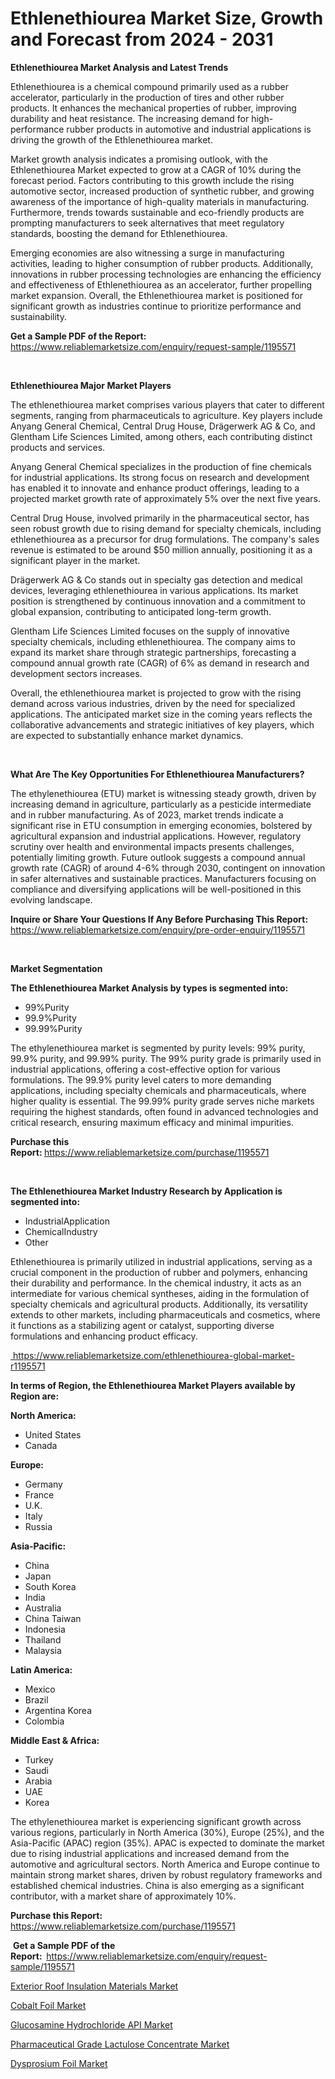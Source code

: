 <p><h1>Ethlenethiourea Market Size, Growth and Forecast from 2024 - 2031</h1></p><p><strong>Ethlenethiourea Market Analysis and Latest Trends</strong></p>
<p><p>Ethlenethiourea is a chemical compound primarily used as a rubber accelerator, particularly in the production of tires and other rubber products. It enhances the mechanical properties of rubber, improving durability and heat resistance. The increasing demand for high-performance rubber products in automotive and industrial applications is driving the growth of the Ethlenethiourea market.</p><p>Market growth analysis indicates a promising outlook, with the Ethlenethiourea Market expected to grow at a CAGR of 10% during the forecast period. Factors contributing to this growth include the rising automotive sector, increased production of synthetic rubber, and growing awareness of the importance of high-quality materials in manufacturing. Furthermore, trends towards sustainable and eco-friendly products are prompting manufacturers to seek alternatives that meet regulatory standards, boosting the demand for Ethlenethiourea.</p><p>Emerging economies are also witnessing a surge in manufacturing activities, leading to higher consumption of rubber products. Additionally, innovations in rubber processing technologies are enhancing the efficiency and effectiveness of Ethlenethiourea as an accelerator, further propelling market expansion. Overall, the Ethlenethiourea market is positioned for significant growth as industries continue to prioritize performance and sustainability.</p></p>
<p><strong>Get a Sample PDF of the Report:&nbsp;</strong> <a href="https://www.reliablemarketsize.com/enquiry/request-sample/1195571?utm_campaign=1143&utm_medium=2&utm_source=Github&utm_content=ia&utm_term=06122024&utm_id=ethlenethiourea">https://www.reliablemarketsize.com/enquiry/request-sample/1195571</a></p>
<p>&nbsp;</p>
<p><strong>Ethlenethiourea Major Market Players</strong></p>
<p><p>The ethlenethiourea market comprises various players that cater to different segments, ranging from pharmaceuticals to agriculture. Key players include Anyang General Chemical, Central Drug House, Drägerwerk AG & Co, and Glentham Life Sciences Limited, among others, each contributing distinct products and services.</p><p>Anyang General Chemical specializes in the production of fine chemicals for industrial applications. Its strong focus on research and development has enabled it to innovate and enhance product offerings, leading to a projected market growth rate of approximately 5% over the next five years.</p><p>Central Drug House, involved primarily in the pharmaceutical sector, has seen robust growth due to rising demand for specialty chemicals, including ethlenethiourea as a precursor for drug formulations. The company's sales revenue is estimated to be around $50 million annually, positioning it as a significant player in the market.</p><p>Drägerwerk AG & Co stands out in specialty gas detection and medical devices, leveraging ethlenethiourea in various applications. Its market position is strengthened by continuous innovation and a commitment to global expansion, contributing to anticipated long-term growth.</p><p>Glentham Life Sciences Limited focuses on the supply of innovative specialty chemicals, including ethlenethiourea. The company aims to expand its market share through strategic partnerships, forecasting a compound annual growth rate (CAGR) of 6% as demand in research and development sectors increases.</p><p>Overall, the ethlenethiourea market is projected to grow with the rising demand across various industries, driven by the need for specialized applications. The anticipated market size in the coming years reflects the collaborative advancements and strategic initiatives of key players, which are expected to substantially enhance market dynamics.</p></p>
<p>&nbsp;</p>
<p><strong>What Are The Key Opportunities For Ethlenethiourea Manufacturers?</strong></p>
<p><p>The ethylenethiourea (ETU) market is witnessing steady growth, driven by increasing demand in agriculture, particularly as a pesticide intermediate and in rubber manufacturing. As of 2023, market trends indicate a significant rise in ETU consumption in emerging economies, bolstered by agricultural expansion and industrial applications. However, regulatory scrutiny over health and environmental impacts presents challenges, potentially limiting growth. Future outlook suggests a compound annual growth rate (CAGR) of around 4-6% through 2030, contingent on innovation in safer alternatives and sustainable practices. Manufacturers focusing on compliance and diversifying applications will be well-positioned in this evolving landscape.</p></p>
<p><strong>Inquire or Share Your Questions If Any Before Purchasing This Report:</strong> <a href="https://www.reliablemarketsize.com/enquiry/pre-order-enquiry/1195571?utm_campaign=1143&utm_medium=2&utm_source=Github&utm_content=ia&utm_term=06122024&utm_id=ethlenethiourea">https://www.reliablemarketsize.com/enquiry/pre-order-enquiry/1195571</a></p>
<p>&nbsp;</p>
<p><strong>Market Segmentation</strong></p>
<p><strong>The Ethlenethiourea Market Analysis by types is segmented into:</strong></p>
<p><ul><li>99%Purity</li><li>99.9%Purity</li><li>99.99%Purity</li></ul></p>
<p><p>The ethylenethiourea market is segmented by purity levels: 99% purity, 99.9% purity, and 99.99% purity. The 99% purity grade is primarily used in industrial applications, offering a cost-effective option for various formulations. The 99.9% purity level caters to more demanding applications, including specialty chemicals and pharmaceuticals, where higher quality is essential. The 99.99% purity grade serves niche markets requiring the highest standards, often found in advanced technologies and critical research, ensuring maximum efficacy and minimal impurities.</p></p>
<p><strong>Purchase this Report:&nbsp;</strong><a href="https://www.reliablemarketsize.com/purchase/1195571?utm_campaign=1143&utm_medium=2&utm_source=Github&utm_content=ia&utm_term=06122024&utm_id=ethlenethiourea">https://www.reliablemarketsize.com/purchase/1195571</a></p>
<p>&nbsp;</p>
<p><strong>The Ethlenethiourea Market Industry Research by Application is segmented into:</strong></p>
<p><ul><li>IndustrialApplication</li><li>ChemicalIndustry</li><li>Other</li></ul></p>
<p><p>Ethlenethiourea is primarily utilized in industrial applications, serving as a crucial component in the production of rubber and polymers, enhancing their durability and performance. In the chemical industry, it acts as an intermediate for various chemical syntheses, aiding in the formulation of specialty chemicals and agricultural products. Additionally, its versatility extends to other markets, including pharmaceuticals and cosmetics, where it functions as a stabilizing agent or catalyst, supporting diverse formulations and enhancing product efficacy.</p></p>
<p><a href="https://www.reliablemarketsize.com/ethlenethiourea-global-market-r1195571?utm_campaign=1143&utm_medium=2&utm_source=Github&utm_content=ia&utm_term=06122024&utm_id=ethlenethiourea">&nbsp;https://www.reliablemarketsize.com/ethlenethiourea-global-market-r1195571</a></p>
<p><strong>In terms of Region, the Ethlenethiourea Market Players available by Region are:</strong></p>
<p>
    <p> <strong> North America: </strong>
        <ul>
            <li>United States</li>
            <li>Canada</li>
        </ul>
        </p> 
    <p> <strong> Europe: </strong>
        <ul>
            <li>Germany</li>
            <li>France</li>
            <li>U.K.</li>
            <li>Italy</li>
            <li>Russia</li>
        </ul>
        </p> 
    <p> <strong> Asia-Pacific: </strong>
        <ul>
            <li>China</li>
            <li>Japan</li>
            <li>South Korea</li>
            <li>India</li>
            <li>Australia</li>
            <li>China Taiwan</li>
            <li>Indonesia</li>
            <li>Thailand</li>
            <li>Malaysia</li>
        </ul>
        </p> 
    <p> <strong> Latin America: </strong>
        <ul>
            <li>Mexico</li>
            <li>Brazil</li>
            <li>Argentina Korea</li>
            <li>Colombia</li>
        </ul>
        </p> 
    <p> <strong> Middle East & Africa: </strong>
        <ul>
            <li>Turkey</li>
            <li>Saudi</li>
            <li>Arabia</li>
            <li>UAE</li>
            <li>Korea</li>
        </ul>
    </p>
    </p>
<p><p>The ethylenethiourea market is experiencing significant growth across various regions, particularly in North America (30%), Europe (25%), and the Asia-Pacific (APAC) region (35%). APAC is expected to dominate the market due to rising industrial applications and increased demand from the automotive and agricultural sectors. North America and Europe continue to maintain strong market shares, driven by robust regulatory frameworks and established chemical industries. China is also emerging as a significant contributor, with a market share of approximately 10%.</p></p>
<p><strong>Purchase this Report: </strong><a href="https://www.reliablemarketsize.com/purchase/1195571?utm_campaign=1143&utm_medium=2&utm_source=Github&utm_content=ia&utm_term=06122024&utm_id=ethlenethiourea">https://www.reliablemarketsize.com/purchase/1195571</a></p>
<p>&nbsp;<strong>Get a Sample PDF of the Report:&nbsp;&nbsp;</strong><a href="https://www.reliablemarketsize.com/enquiry/request-sample/1195571?utm_campaign=1143&utm_medium=2&utm_source=Github&utm_content=ia&utm_term=06122024&utm_id=ethlenethiourea">https://www.reliablemarketsize.com/enquiry/request-sample/1195571</a></p>
<p><strong></strong></p>
<p><p><a href="https://github.com/castoriffic/Market-Research-Report-List-5/blob/main/exterior-roof-insulation-materials-market.md?utm_campaign=1143&utm_medium=2&utm_source=Github&utm_content=ia&utm_term=06122024&utm_id=ethlenethiourea">Exterior Roof Insulation Materials Market</a></p><p><a href="https://www.linkedin.com/pulse/cobalt-foil-revenue-growth-report-2024-2031-rezarch-xkqkc?utm_campaign=1143&utm_medium=2&utm_source=Github&utm_content=ia&utm_term=06122024&utm_id=ethlenethiourea">Cobalt Foil Market</a></p><p><a href="https://issuu.com/reportprime-2/docs/glucosamine-hydrochloride-api-market-size-2030.ppt?utm_campaign=1143&utm_medium=2&utm_source=Github&utm_content=ia&utm_term=06122024&utm_id=ethlenethiourea">Glucosamine Hydrochloride API Market</a></p><p><a href="https://issuu.com/reportprime-2/docs/pharmaceutical-grade-lactulose-concentrate-market-?utm_campaign=1143&utm_medium=2&utm_source=Github&utm_content=ia&utm_term=06122024&utm_id=ethlenethiourea">Pharmaceutical Grade Lactulose Concentrate Market</a></p><p><a href="https://www.linkedin.com/pulse/the-hashub-gdiff?utm_campaign=1143&utm_medium=2&utm_source=Github&utm_content=ia&utm_term=06122024&utm_id=ethlenethiourea">Dysprosium Foil Market</a></p></p>